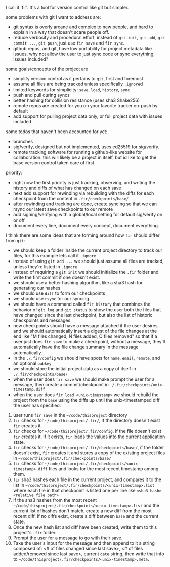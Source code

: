 
I call it 'fir'. It's a tool for version control like git but simpler.

some problems with git I want to address are:
- git syntax is overly arcane and complex to new people, and hard to explain in a way that doesn't scare people off.
- reduce verbosity and procedural effort, instead of `git init`, `git add`, `git commit ...`, `git push`, just use `fir save` and `fir sync`.
- github repos, and git, have low portability for project metadata like issues. why not allow the user to just sync code or sync everything, issues included?

some goals/concepts of the project are
- simplify version control as it pertains to `git`, first and foremost
- assume all files are being tracked unless specifically `.ignore`d
- limited keywords for simplicity: `save`, `load`, `history`, `sync`
- push and pull during syncs
- better hashing for collision resistance (uses sha3 Shake256)
- remote repos are created for you on your favorite tracker on-push by default
- add support for pulling project data only, or full project data with issues included

some todos that haven't been accounted for yet:
- branches
- sig/verify, designed but not implemented, uses ed25519 for sig/verify.
- remote tracking software for running a github-like website for collaboration. this will likely be a project in itself, but id like to get the base version control taken care of first

priority:
- right now the first priority is just tracking, observing, and writing the history and diffs of what has changed on each save
- next add support for rewinding via rebuilding with the diffs for each checkpoint from the content in `.fir/checkpoints/base/`
- after rewinding and tracking are done, create syncing so that we can rsync our latest save checkpoints to our remote
- add signing/verifying with a global/local setting for default sig/verify on or off
- document every line, document every concept, document everything.


I think there are some ideas that are forming around how `fir` should differ from `git`:

- we should keep a folder inside the current project directory to track our files, for this example lets call it `.ignore`
- instead of using `git add ...` we should just assume all files are tracked, unless they're listed in `.ignore`
- instead of requiring a `git init` we should initialize the `.fir` folder and write the first commit if one doesn't exist. 
- we should use a better hashing algorithm, like a sha3 hash for generating our hashes
- we should use `diff` to form our checkpoints
- we should use `rsync` for our syncing
- we should have a command called `fir history` that combines the behavior of `git log` and `git status` to show the user both the files that have changed since the last checkpoint, but also the list of historic checkpoints and messages
- new checkpoints should have a message attached if the user desires, and we should automatically insert a digest of the file changes at the end like "M files changed, N files added, O files removed" so that if a user just does `fir save` to make a checkpoint, without a message, they'll automatically have the file change summary in the message automatically.
- In the `./.fir/config` we should have spots for `name`, `email`, `remote`, and an optional `pubkey` 
- we should store the initial project data as a copy of itself in `./.fir/checkpoints/base/`
- when the user does `fir save` we should make prompt the user for a message, then create a commit/checkpoint in `./.fir/checkpoints/unix-timestamp.diff`
- when the user does `fir load <unix-timestamp>` we should rebuild the project from the `base` using the diffs up until the unix-timestamped diff the user has specified.



1. user runs `fir save` in the `~/code/thisproject` directory
2. `fir` checks for `~/code/thisproject/.fir/`, if the directory doesn't exist `fir` creates it.
3. `fir` checks for `~/code/thisproject/.fir/config`, if the file doesn't exist `fir` creates it. If it exists, `fir` loads the values into the current application state.
4. `fir` checks for `~/code/thisproject/.fir/checkpoints/base/`, if the folder doesn't exist, `fir` creates it and stores a copy of the existing project files in `~/code/thisproject/.fir/checkpoints/base/`
5. `fir` checks for `~/code/thisproject/.fir/checkpoints/<unix-timestamp>.diff` files and looks for the most recent timestamp among them.
6. `fir` sha3 hashes each file in the current project, and compares it to the list in `~/code/thisproject/.fir/checkpoints/<unix-timestamp>.list` where each file in that checkpoint is listed one per line like `<sha3 hash> <relative file path>`
7. if the sha3 hashes from the most recent `~/code/thisproject/.fir/checkpoints/<unix-timestamp>.list` and the current list of hashes don't match, create a new diff from the most recent diff. If no diffs exist, create a diff between `base` and the current state.
8. Once the new hash list and diff have been created, write them to this project's `.fir` folder.
9. Prompt the user for a message to go with their save. 
10. Take the user's input for the message and then append to it a string composed of: <# of files changed since last save>, <# of files added/removed since last save>, current `date` string, then write that info to `~/code/thisproject/.fir/checkpoints/<unix-timestamp>.meta`.  